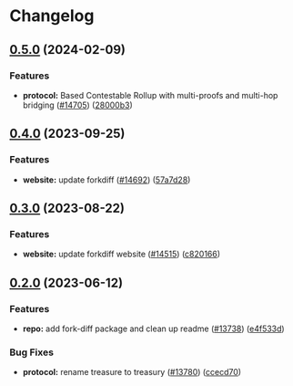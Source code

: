 # Changelog

## [0.5.0](https://github.com/taikoxyz/taiko-mono/compare/fork-diff-v0.4.0...fork-diff-v0.5.0) (2024-02-09)


### Features

* **protocol:** Based Contestable Rollup with multi-proofs and multi-hop bridging ([#14705](https://github.com/taikoxyz/taiko-mono/issues/14705)) ([28000b3](https://github.com/taikoxyz/taiko-mono/commit/28000b3ca67714e4edb00b6416e05303ae2893b5))

## [0.4.0](https://github.com/taikoxyz/taiko-mono/compare/fork-diff-v0.3.0...fork-diff-v0.4.0) (2023-09-25)


### Features

* **website:** update forkdiff ([#14692](https://github.com/taikoxyz/taiko-mono/issues/14692)) ([57a7d28](https://github.com/taikoxyz/taiko-mono/commit/57a7d28480f14adcb78bda25a868b520c9545566))

## [0.3.0](https://github.com/taikoxyz/taiko-mono/compare/fork-diff-v0.2.0...fork-diff-v0.3.0) (2023-08-22)


### Features

* **website:** update forkdiff website ([#14515](https://github.com/taikoxyz/taiko-mono/issues/14515)) ([c820166](https://github.com/taikoxyz/taiko-mono/commit/c8201660635392f1112d5ce97a5401323f880fe1))

## [0.2.0](https://github.com/taikoxyz/taiko-mono/compare/fork-diff-v0.1.0...fork-diff-v0.2.0) (2023-06-12)


### Features

* **repo:** add fork-diff package and clean up readme ([#13738](https://github.com/taikoxyz/taiko-mono/issues/13738)) ([e4f533d](https://github.com/taikoxyz/taiko-mono/commit/e4f533daeeee52c998e643c1f99d7e8cc9978147))


### Bug Fixes

* **protocol:** rename treasure to treasury ([#13780](https://github.com/taikoxyz/taiko-mono/issues/13780)) ([ccecd70](https://github.com/taikoxyz/taiko-mono/commit/ccecd708276bce3eca84b92c7c48c95b2156dd18))
